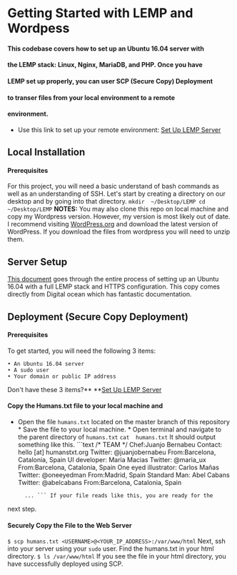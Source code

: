 # Getting Started with LEMP and Wordpess
#### This codebase covers how to set up an Ubuntu 16.04 server with 
#### the LEMP stack: Linux, Nginx, MariaDB, and PHP. Once you have 
#### LEMP set up properly, you can user SCP (Secure Copy) Deployment 
#### to transer files from your local environment to a remote 
#### environment.
- Use this link to set up your remote environment: [Set Up LEMP 
Server](https://google.com)
## Local Installation
#### Prerequisites
For this project, you will need a basic understand of bash commands 
as well as an understanding of SSH. Let's start by creating a 
directory on our desktop and by going into that directory. ``` mkdir 
~/Desktop/LEMP cd ~/Desktop/LEMP ``` **NOTES:** You may also clone 
this repo on local machine and copy my Wordpress version. However, 
my version is most likely out of date. I recommend visiting 
[WordPress.org](https://wordpress.org/) and download the latest 
version of WordPress. If you download the files from wordpress you 
will need to unzip them.
## Server Setup
[This document](https://google.com) goes through the entire process 
of setting up an Ubuntu 16.04 with a full LEMP stack and HTTPS 
configuration. This copy comes directly from Digital ocean which has 
fantastic documentation.
## Deployment (Secure Copy Deployment)
#### Prerequisites
To get started, you will need the following 3 items:
	
	• An Ubuntu 16.04 server
	• A sudo user
	• Your domain or public IP address
	
Don't have these 3 items?** **[Set Up LEMP 
Server](https://github.com/eheckard23/Server_Stack/blob/master/setup.md)
#### Copy the Humans.txt file to your local machine and
* Open the file `humans.txt` located on the master branch of this 
repository * Save the file to your local machine. * Open terminal 
and navigate to the parent directory of `humans.txt` ``` cat 
humans.txt ``` It should output something like this. ```text /* TEAM 
*/
        Chef:Juanjo Bernabeu
        Contact: hello [at] humanstxt.org
        Twitter: @juanjobernabeu
        From:Barcelona, Catalonia, Spain
        UI developer: Maria Macias
        Twitter: @maria_ux
        From:Barcelona, Catalonia, Spain
        One eyed illustrator: Carlos Mañas
        Twitter: @oneeyedman
        From:Madrid, Spain
        Standard Man: Abel Cabans
        Twitter: @abelcabans
        From:Barcelona, Catalonia, Spain
        
        ... ``` If your file reads like this, you are ready for the 
next step.
#### Securely Copy the File to the Web Server
`$ scp humans.txt <USERNAME>@<YOUR_IP_ADDRESS>:/var/www/html` Next, 
ssh into your server using your `sudo` user. Find the humans.txt in 
your html directory. `$ ls /var/www/html` If you see the file in 
your html directory, you have successfully deployed using SCP.
